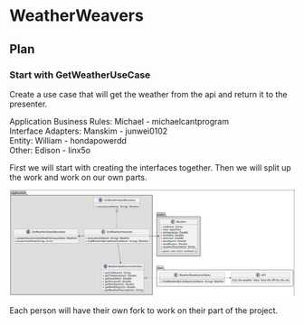 # WeatherWeavers

## Plan
### Start with GetWeatherUseCase
Create a use case that will get the weather from the api and return it to the presenter.

Application Business Rules: Michael - michaelcantprogram \
Interface Adapters: Manskim - junwei0102 \
Entity: William - hondapowerdd \
Other: Edison - linx5o

First we will start with creating the interfaces together. Then we will split up the work and work on our own parts.

![GetWeatherUseCase.png](GetWeatherUseCase.png)

Each person will have their own fork to work on their part of the project. 